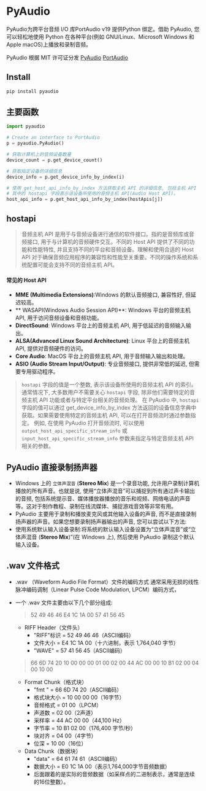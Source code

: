 # PyAudio

PyAudio为跨平台音频 I/O 库PortAudio v19 提供Python 绑定。借助 PyAudio, 您可以轻松地使用 Python 在各种平台(例如 GNU/Linux、Microsoft Windows 和 Apple macOS)上播放和录制音频。

PyAudio 根据 MIT 许可证分发
[PyAudio](https://people.csail.mit.edu/hubert/pyaudio/)
[PortAudio](https://www.portaudio.com/)

## Install

``` sh
pip install pyaudio
```

## 主要函数

``` py
import pyaudio

# Create an interface to PortAudio
p = pyaudio.PyAudio()  

# 获取计算机上的音频设备数量
device_count = p.get_device_count()

# 获取指定设备的详细信息
device_info = p.get_device_info_by_index(i)

# 使用 get_host_api_info_by_index 方法获取主机 API 的详细信息, 包括主机 API 的名称. 
# 其中的 hostapi 字段表示该设备所使用的音频主机 API(Audio Host API)。
host_api_info = p.get_host_api_info_by_index(hostApis[j])
```

## hostapi

>音频主机 API 是用于与音频设备进行通信的软件接口。指的是音频库或音频接口, 用于与计算机的音频硬件交互。不同的 Host API 提供了不同的功能和性能特性, 并且支持不同的平台和音频设备。理解和使用合适的 Host API 对于确保音频应用程序的兼容性和性能至关重要。不同的操作系统和系统配置可能会支持不同的音频主机 API。

#### 常见的 Host API

- **MME (Multimedia Extensions)**:Windows 的默认音频接口, 兼容性好, 但延迟较高。
- ** WASAPI(Windows Audio Session API)**:
  Windows 平台的音频主机 API, 用于访问音频设备和音频功能。
- **DirectSound**:
  Windows 平台上的音频主机 API, 用于低延迟的音频输入输出。
- **ALSA(Advanced Linux Sound Architecture)**:
  Linux 平台上的音频主机 API, 提供对音频硬件的访问。
- **Core Audio**:
  MacOS 平台上的音频主机 API, 用于音频输入输出和处理。
- **ASIO (Audio Stream Input/Output)**:
  专业音频接口, 提供非常低的延迟, 但需要专用驱动程序。

> `hostapi` 字段的值是一个整数, 表示该设备所使用的音频主机 API 的索引。通常情况下, 大多数用户不需要关心 `hostapi` 字段, 除非他们需要特定的音频主机 API 功能或者与特定平台相关的音频处理。
在 PyAudio 中, `hostapi` 字段的值可以通过 get_device_info_by_index 方法返回的设备信息字典中获取。如果需要使用特定的音频主机 API, 可以在打开音频流时通过参数指定。
例如, 在使用 PyAudio 打开音频流时, 可以使用 `output_host_api_specific_stream_info` 或 `input_host_api_specific_stream_info` 参数来指定与特定音频主机 API 相关的参数。

## PyAudio 直接录制扬声器

- Windows 上的 `立体声混音` (**Stereo Mix**) 是一个录音功能, 允许用户录制计算机播放的所有声音。也就是说, 使用“立体声混音”可以捕捉到所有通过声卡输出的音频, 包括系统提示音、媒体播放器播放的音乐和视频、网络电话的声音等。这对于制作教程、录制在线流媒体、捕捉游戏音效等非常有用。
- PyAudio 主要用于录制和播放麦克风或其他输入设备的声音, 而不是直接录制扬声器的声音。如果您想要录制扬声器输出的声音, 您可以尝试以下方法:
- 使用系统默认输入设备录制:将系统的默认输入设备设置为“立体声混音”或“立体声混音 (**Stereo Mix**)”(在 Windows 上), 然后使用 PyAudio 录制这个默认输入设备。

## .wav 文件格式

- .wav （Waveform Audio File Format）文件的编码方式
  通常采用无损的线性脉冲编码调制（Linear Pulse Code Modulation, LPCM）编码方式，
- 一个 .wav 文件主要由以下几个部分组成:
  > 52 49 46 46  E4 1C 1A 00  57 41 56 45
  - RIFF Header（文件头）
    - "RIFF"标识 = 52 49 46 46（ASCII编码）
    - 文件大小   = E4 1C 1A 00（十六进制，表示 1,764,040 字节）
    - "WAVE"    = 57 41 56 45（ASCII编码）
  
  > 66 6D 74 20  10 00 00 00  01 00 02 00  44 AC 00 00
10 B1 02 00  04 00 10 00
  - Format Chunk（格式块）
    - "fmt " = 66 6D 74 20（ASCII编码）
    - 格式块大小 = 10 00 00 00（16字节）
    - 音频格式 = 01 00（LPCM）
    - 声道数 = 02 00（2声道）
    - 采样率 = 44 AC 00 00（44,100 Hz）
    - 字节率 = 10 B1 02 00（176,400 字节/秒）
    - 块对齐 = 04 00（4字节）
    - 位深 = 10 00（16位）
  - Data Chunk（数据块）
    - "data" = 64 61 74 61（ASCII编码）
    - 数据大小 = E0 1C 1A 00（表示1,764,000字节音频数据）
    - 后面跟着的是实际的音频数据（如采样点的二进制表示，通常是连续的16位整数）。
